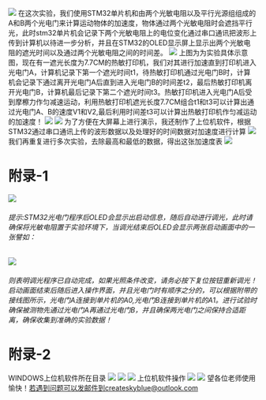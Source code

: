 ![](./WINDOWS/img/5.png)
在这次实验，我们使用STM32单片机和由两个光敏电阻以及平行光源组组成的A和B两个光电门来计算运动物体的加速度，物体通过两个光敏电阻时会遮挡平行光，此时stm32单片机会记录下两个光敏电阻上的电位变化通过串口通讯把波形上传到计算机以待进一步分析，并且在STM32的OLED显示屏上显示出两个光敏电阻的遮光时间以及通过两个光敏电阻之间的时间差。
![](./WINDOWS/img/4.png)
上图为为实验具体示意图，现在有一遮光长度为7.7CM的热敏打印机，我们对其进行加速直到打印机进入光电门A，计算机记录下第一个遮光时间t1，待热敏打印机通过光电门B时，计算机会记录下通过离开光电门A后直到进入光电门B的时间差t2，最后热敏打印机离开光电门B，计算机最后记录下第二个遮光时间t3。热敏打印机进入光电门A后受到摩檫力作匀减速运动，利用热敏打印机遮光长度7.7CM组合t1和t3可以计算出通过光电门A、B的速度V1和V2,最后利用时间差t3可以计算出热敏打印机作匀减运动的加速度！
![](./WINDOWS/img/7.jpg)
![](./WINDOWS/img/3.png)
为了方便在大屏幕上进行演示，我还制作了上位机软件，根据STM32通过串口通讯上传的波形数据以及处理好的时间数据对加速度进行计算
![](./WINDOWS/img/1.png)
我们再重复进行多次实验，去除最高和最低的数据，得出这张加速度表
![](./WINDOWS/img/6.png)

# 附录-1
![](./WINDOWS/img/stm32_bb.png)

###### 提示:STM32光电门程序后OLED会显示出启动信息，随后自动进行调光，此时请确保将光敏电阻置于实验环境下，当调光结束后OLED会显示两张启动画面中的一张譬如：
![](./WINDOWS/img/12.png)
###### 则表明调光程序已自动完成，如果光照条件改变，请务必按下复位按钮重新调光！启动画面结束后随后进入操作界面，并且光电门时有顺序之分的，可以根据附带的接线图所示，光电门A连接到单片机的A0,光电门B连接到单片机的A1。进行试验时确保被测物先通过光电门A再通过光电门B，并且确保两光电门之间保持合适距离，确保收集到准确的实验数据！

# 附录-2
WINDOWS上位机软件所在目录
![](./WINDOWS/img/7.png)
![](./WINDOWS/img/8.png)
![](./WINDOWS/img/9.png)
上位机软件操作
![](./WINDOWS/img/10.png)
![](./WINDOWS/img/11.png)
望各位老师使用愉快！若遇到问题可以发邮件到createskyblue@outlook.com